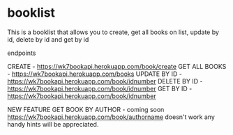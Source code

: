 # booklist

This is a booklist that allows you to create, get all books on list, update by id, delete by id and get by id  

endpoints

CREATE - https://wk7bookapi.herokuapp.com/book/create
GET ALL BOOKS - https://wk7bookapi.herokuapp.com/books
UPDATE BY ID - https://wk7bookapi.herokuapp.com/book/idnumber
DELETE BY ID - https://wk7bookapi.herokuapp.com/book/idnumber
GET BY ID - https://wk7bookapi.herokuapp.com/book/idnumber

NEW FEATURE
GET BOOK BY AUTHOR - coming soon
https://wk7bookapi.herokuapp.com/book/authorname
doesn't work any handy hints will be appreciated.
